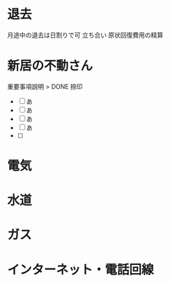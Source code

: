 # 退去
月途中の退去は日割りで可
立ち合い
原状回復費用の精算

# 新居の不動さん
重要事項説明 > DONE
捺印
- [ ] あ
- [ ] あ
- [ ] あ
- [ ] あ
- [ ] 

# 電気
# 水道
# ガス
# インターネット・電話回線

